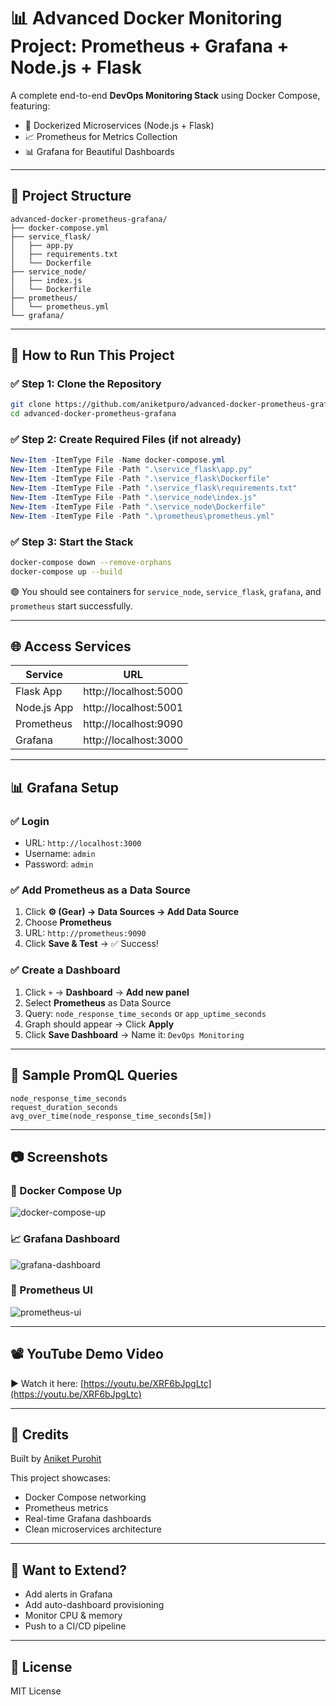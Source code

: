 # 📊 Advanced Docker Monitoring Project: Prometheus + Grafana + Node.js + Flask

A complete end-to-end **DevOps Monitoring Stack** using Docker Compose, featuring:

- 🐳 Dockerized Microservices (Node.js + Flask)
- 📈 Prometheus for Metrics Collection
- 📊 Grafana for Beautiful Dashboards

---

## 📁 Project Structure

```
advanced-docker-prometheus-grafana/
├── docker-compose.yml
├── service_flask/
│   ├── app.py
│   ├── requirements.txt
│   └── Dockerfile
├── service_node/
│   ├── index.js
│   └── Dockerfile
├── prometheus/
│   └── prometheus.yml
└── grafana/
```

---

## 🚀 How to Run This Project

### ✅ Step 1: Clone the Repository
```bash
git clone https://github.com/aniketpuro/advanced-docker-prometheus-grafana.git
cd advanced-docker-prometheus-grafana
```

### ✅ Step 2: Create Required Files (if not already)
```powershell
New-Item -ItemType File -Name docker-compose.yml
New-Item -ItemType File -Path ".\service_flask\app.py"
New-Item -ItemType File -Path ".\service_flask\Dockerfile"
New-Item -ItemType File -Path ".\service_flask\requirements.txt"
New-Item -ItemType File -Path ".\service_node\index.js"
New-Item -ItemType File -Path ".\service_node\Dockerfile"
New-Item -ItemType File -Path ".\prometheus\prometheus.yml"
```

### ✅ Step 3: Start the Stack
```bash
docker-compose down --remove-orphans
docker-compose up --build
```

🟢 You should see containers for `service_node`, `service_flask`, `grafana`, and `prometheus` start successfully.

---

## 🌐 Access Services

| Service        | URL                       |
|----------------|----------------------------|
| Flask App      | http://localhost:5000      |
| Node.js App    | http://localhost:5001      |
| Prometheus     | http://localhost:9090      |
| Grafana        | http://localhost:3000      |

---

## 📊 Grafana Setup

### ✅ Login
- URL: `http://localhost:3000`
- Username: `admin`
- Password: `admin`

### ✅ Add Prometheus as a Data Source
1. Click **⚙️ (Gear) → Data Sources → Add Data Source**
2. Choose **Prometheus**
3. URL: `http://prometheus:9090`
4. Click **Save & Test** → ✅ Success!

### ✅ Create a Dashboard
1. Click `+` → **Dashboard** → **Add new panel**
2. Select **Prometheus** as Data Source
3. Query: `node_response_time_seconds` or `app_uptime_seconds`
4. Graph should appear → Click **Apply**
5. Click **Save Dashboard** → Name it: `DevOps Monitoring`

---

## 🧪 Sample PromQL Queries

```promql
node_response_time_seconds
request_duration_seconds
avg_over_time(node_response_time_seconds[5m])
```

---

## 📷 Screenshots

### 🔧 Docker Compose Up
![docker-compose-up](screenshots/docker-compose-up.png)

### 📈 Grafana Dashboard
![grafana-dashboard](screenshots/grafana-dashboard.png)

### 🎯 Prometheus UI
![prometheus-ui](screenshots/prometheus-ui.png)

---

## 📽️ YouTube Demo Video
▶️ Watch it here: [https://youtu.be/XRF6bJpgLtc](https://youtu.be/XRF6bJpgLtc)

---

## 🙏 Credits
Built by [Aniket Purohit](https://github.com/aniketpuro)

This project showcases:
- Docker Compose networking
- Prometheus metrics
- Real-time Grafana dashboards
- Clean microservices architecture

---

## 🏁 Want to Extend?
- Add alerts in Grafana
- Add auto-dashboard provisioning
- Monitor CPU & memory
- Push to a CI/CD pipeline

---

## 📌 License
MIT License
